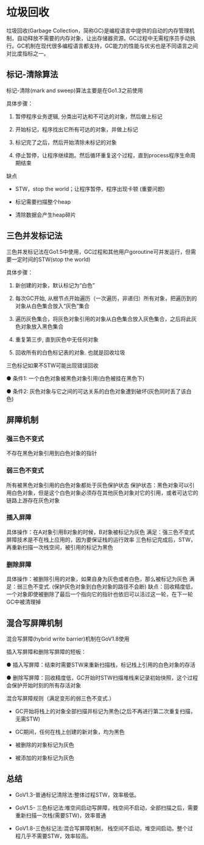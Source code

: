 # 垃圾回收
垃圾回收(Garbage Collection，简称GC)是编程语言中提供的自动的内存管理机制，自动释放不需要的内存对象，让出存储器资源。GC过程中无需程序员手动执行。GC机制在现代很多编程语言都支持，GC能力的性能与优劣也是不同语言之间对比度指标之一。
## 标记-清除算法
标记-清除(mark and sweep)算法主要是在Go1.3之前使用

具体步骤：
1. 暂停程序业务逻辑, 分类出可达和不可达的对象，然后做上标记

2. 开始标记，程序找出它所有可达的对象，并做上标记
3. 标记完了之后，然后开始清除未标记的对象
4. 停止暂停，让程序继续跑。然后循环重复这个过程，直到process程序生命周期结束

缺点
* STW，stop the world；让程序暂停，程序出现卡顿 (重要问题)

* 标记需要扫描整个heap
* 清除数据会产生heap碎片

## 三色并发标记法
三色并发标记法在Go1.5中使用，GC过程和其他用户goroutine可并发运行，但需要一定时间的STW(stop the world)

具体步骤：
1. 新创建的对象，默认标记为“白色”

2. 每次GC开始, 从根节点开始遍历（一次遍历，非递归）所有对象，把遍历到的对象从白色集合放入“灰色”集合
3. 遍历灰色集合，将灰色对象引用的对象从白色集合放入灰色集合，之后将此灰色对象放入黑色集合
4. 重复第三步, 直到灰色中无任何对象
5. 回收所有的白色标记表的对象. 也就是回收垃圾

三色标记如果不STW可能出现错误回收

● 条件1: 一个白色对象被黑色对象引用(白色被挂在黑色下)

● 条件2: 灰色对象与它之间的可达关系的白色对象遭到破坏(灰色同时丢了该白色)
## 屏障机制
### 强三色不变式
不存在黑色对象引用到白色对象的指针
### 弱三色不变式
所有被黑色对象引用的白色对象都处于灰色保护状态
保护状态：黑色对象可以引用白色对象，但是这个白色对象必须存在其他灰色对象对它的引用，或者可达它的链路上游存在灰色对象
### 插入屏障
具体操作：在A对象引用B对象的时候，B对象被标记为灰色
满足：强三色不变式
屏障技术是不在栈上应用的，因为要保证栈的运行效率
三色标记完成后，STW，再重新扫描一次栈空间，被引用的标记为黑色
### 删除屏障
具体操作：被删除引用的对象，如果自身为灰色或者白色，那么被标记为灰色
满足：弱三色不变式. (保护灰色对象到白色对象的路径不会断)
缺点：回收精度低，一个对象即使被删除了最后一个指向它的指针也依旧可以活过这一轮，在下一轮GC中被清理掉
## 混合写屏障机制
混合写屏障(hybrid write barrier)机制在GoV1.8使用

插入写屏障和删除写屏障的短板：

●  插入写屏障：结束时需要STW来重新扫描栈，标记栈上引用的白色对象的存活

●  删除写屏障：回收精度低，GC开始时STW扫描堆栈来记录初始快照，这个过程会保护开始时刻的所有存活对象
 
混合写屏障规则（满足变形的弱三色不变式.）
* GC开始将栈上的对象全部扫描并标记为黑色(之后不再进行第二次重复扫描，无需STW)

* GC期间，任何在栈上创建的新对象，均为黑色
* 被删除的对象标记为灰色
* 被添加的对象标记为灰色
## 总结
* GoV1.3-普通标记清除法:整体过程STW，效率极低。

* GoV1.5- 三色标记法:堆空间启动写屏障，栈空间不启动，全部扫描之后，需要重新扫描一次栈(需要STW)，效率普通

* GoV1.8-三色标记法:混合写屏障机制， 栈空间不启动，堆空间启动。整个过程几乎不需要STW，效率较高。